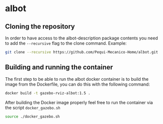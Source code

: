 # albot

## Cloning the repository

In order to have access to the albot-description package contents you need to add the `--recursive` flag to the clone command. Example:

```sh 
git clone --recursive https://github.com/Pequi-Mecanico-Home/albot.git
```

## Building and running the container

The first step to be able to run the albot docker container is to build the image from the Dockerfile, you can do this with the following command:

```sh 
docker build -t gazebo-rviz-albot:1.5 .
```

After building the Docker image properly feel free to run the container via the script `docker_gazebo.sh`

```sh 
source ./docker_gazebo.sh
```

